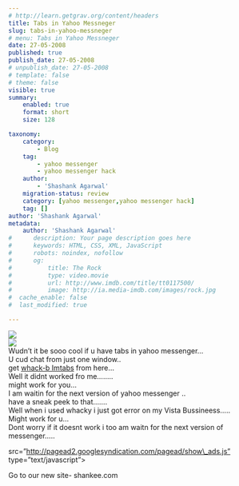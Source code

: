 ```yaml
---
# http://learn.getgrav.org/content/headers
title: Tabs in Yahoo Messneger
slug: tabs-in-yahoo-messneger
# menu: Tabs in Yahoo Messneger
date: 27-05-2008
published: true
publish_date: 27-05-2008
# unpublish_date: 27-05-2008
# template: false
# theme: false
visible: true
summary:
    enabled: true
    format: short
    size: 128

taxonomy:
    category:
        - Blog
    tag:
        - yahoo messenger
        - yahoo messenger hack
    author:
        - 'Shashank Agarwal'
    migration-status: review
    category: [yahoo messenger,yahoo messenger hack]
    tag: []
author: 'Shashank Agarwal'
metadata:
    author: 'Shashank Agarwal'
#      description: Your page description goes here
#      keywords: HTML, CSS, XML, JavaScript
#      robots: noindex, nofollow
#      og:
#          title: The Rock
#          type: video.movie
#          url: http://www.imdb.com/title/tt0117500/
#          image: http://ia.media-imdb.com/images/rock.jpg
#  cache_enable: false
#  last_modified: true

---
```


[![](http://bp2.blogger.com/_V2JZuLkPrjQ/SDwhUTDzVjI/AAAAAAAAAGM/0afQT_LOx28/s320/yahoo-messenger-tabs.jpg)](http://bp2.blogger.com/_V2JZuLkPrjQ/SDwhUTDzVjI/AAAAAAAAAGM/0afQT_LOx28/s1600-h/yahoo-messenger-tabs.jpg)  
[![](http://bp3.blogger.com/_V2JZuLkPrjQ/SDwhUjDzVkI/AAAAAAAAAGU/7Ko6ZL1D3VI/s320/YahooMessengerforVista.jpg)](http://bp3.blogger.com/_V2JZuLkPrjQ/SDwhUjDzVkI/AAAAAAAAAGU/7Ko6ZL1D3VI/s1600-h/YahooMessengerforVista.jpg)  
Wudn’t it be sooo cool if u have tabs in yahoo messenger…  
U cud chat from just one window..  
get [whack-b Imtabs](http://www.wackyb.net/utils/WackyB-YIM-IMTab-Fix.msi) from here…  
Well it didnt worked fro me……..  
might work for you…  
I am waitin for the next version of yahoo messenger ..  
have a sneak peek to that…….  
Well when i used whacky i just got error on my Vista Bussineess…..  
Might work for u…  
Dont worry if it doesnt work i too am waitn for the next version of messenger…..

src=”http://pagead2.googlesyndication.com/pagead/show\_ads.js” type=”text/javascript”>

Go to our new site- shankee.com

